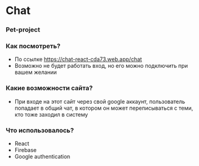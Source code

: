 # Chat

### Pet-project

### Как посмотреть?
* По ссылке https://chat-react-cda73.web.app/chat
* Возможно не будет работать вход, но его можно подключить при вашем желании

### Какие возможности сайта?
* При входе на этот сайт через свой google аккаунт, пользователь попадает в общий чат, в котором он может переписываться с теми, кто тоже заходил в систему

### Что использовалось?
* React
* Firebase
* Google authentication

